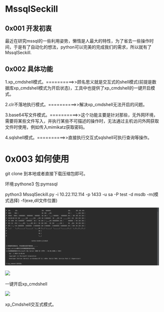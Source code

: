 # MssqlSeckill
## 0x001 开发初衷

最近在研究mssql的一些利用姿势，懒惰是人最大的特性，为了省去一些操作时间，于是有了自动化的想法，python可以完美的完成我们的需求，所以就有了MssqlSeckill.

## 0x002 具体功能

1.xp_cmdshell模式。==========>>顾名思义就是交互式的shell模式(前提是数据库xp_cmdshell模式为开启状态)，工具中也提供了xp_cmdshell的一键开启模式。

2.clr不落地执行模式。==========>>解决xp_cmdshell无法开启的问题。

3.base64写文件模式。==========>>这个功能主要是针对那些，无外网环境，需要将某些文件写入，并执行某些不可描述的操作时，无法通过主机访问外网获取文件时使用，例如传入mimikatz获取密码。

4.sqlshell模式。==========>>直接执行交互式sqlshell可执行查询等操作。

# 0x003 如何使用

git clone 到本地或者直接下载压缩包即可。

环境:pythone3 
包:pymssql

python3 MssqlSeckill.py -i 10.22.112.114 -p 1433 -u sa -P test -d msdb -m(模式选择) -f(exe,dll文件位置)

![](img/1577254064818.jpg)

![](img/QQ20191225-142200-HD.gif)

一键开启xp_cmdshell

![](img/QQ20191225-142200-HD.gif)

xp_Cmdshell交互式模式。


